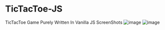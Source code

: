 # TicTacToe-JS
TicTacToe Game Purely Written In Vanilla JS
ScreenShots
![image](https://github.com/muffakiribnhamid/TicTacToe-JS/assets/97360825/b9ab8e42-6e99-4d38-8aff-c0ae7be18eb4)
![image](https://github.com/muffakiribnhamid/TicTacToe-JS/assets/97360825/e784066a-3038-46e2-b83c-2c424adb526c)

